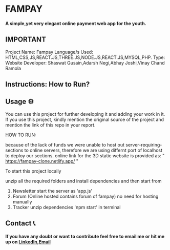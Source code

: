 # FAMPAY
#### A simple,yet very elegant online payment web app for the youth.
 
## IMPORTANT
Project Name:	Fampay
Language/s Used:	HTML,CSS,JS,REACT.JS,THREE.JS,NODE.JS,REACT.JS,MYSQL,PHP.
Type:	Website
Developer:	Shaswat Gusain,Adarsh Negi,Abhay Joshi,Vinay Chand Ramola


## Instructions: How to Run?



## Usage ⚙️
You can use this project for further developing it and adding your work in it. If you use this project, kindly mention the original source of the project and mention the link of this repo in your report.

HOW TO RUN:

because of the lack of funds we were unable to host out server-requiring-sections to online servers, therefore we are using differnt port of localhost to deploy our sections. 
online link for the 3D static website is provided as: 
" https://fampay-clone.netlify.app/ "

To start this project locally

unzip all the required folders and install dependencies and then start from 
1. Newsletter
    start the server as 'app.js'
2. Forum
    (Online hosted contains forum of fampay)
    no need for hosting manually
3. Tracker
    unzip dependencies 
    'npm start' in terminal
## Contact 📞

#### If you have any doubt or want to contribute feel free to email me or hit me up on [LinkedIn](https://www.linkedin.com/in/shaswat-gusain-2924a324a),[Email](shaswatgusain1@gmail.com)
